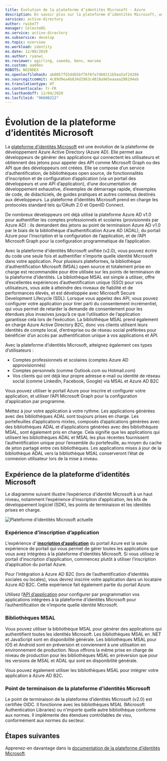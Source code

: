 ```yaml
---
title: Évolution de la plateforme d’identités Microsoft - Azure
description: En savoir plus sur la plateforme d’identités Microsoft, une évolution de la plateforme de développeur et de service d’identité Azure Active Directory (Azure AD).
services: active-directory
author: rwike77
manager: CelesteDG
ms.service: active-directory
ms.subservice: develop
ms.topic: overview
ms.workload: identity
ms.date: 12/09/2019
ms.author: ryanwi
ms.reviewer: agirling, saeeda, benv, marsma
ms.custom: aaddev
ROBOTS: NOINDEX
ms.openlocfilehash: ab0057f55ddb5bf76f6fa74b0211b5ea5af24288
ms.sourcegitcommit: 4c89d9ea4b834d1963c4818a965eaaaa288194eb
ms.translationtype: HT
ms.contentlocale: fr-FR
ms.lasthandoff: 12/04/2020
ms.locfileid: "96608212"
---
```

# <a name="evolution-of-microsoft-identity-platform"></a>Évolution de la plateforme d’identités Microsoft

La [plateforme d’identités Microsoft](../develop/index.yml) est une évolution de la plateforme de développement Azure Active Directory (Azure AD). Elle permet aux développeurs de générer des applications qui connectent les utilisateurs et obtiennent des jetons pour appeler des API comme Microsoft Graph ou des API que des développeurs ont créées. Elle se compose d’un service d’authentification, de bibliothèques open source, de fonctionnalités d’inscription et de configuration d’application (via un portail des développeurs et une API d’application), d’une documentation de développement exhaustive, d’exemples de démarrage rapide, d’exemples de code, de didacticiels, de guides pratiques et autres contenus destinés aux développeurs. La plateforme d’identités Microsoft prend en charge les protocoles standard tels qu’OAuth 2.0 et OpenID Connect.

De nombreux développeurs ont déjà utilisé la plateforme Azure AD v1.0 pour authentifier les comptes professionnels et scolaires (provisionnés par Azure AD) : ils demandent des jetons au point de terminaison Azure AD v1.0 par le biais de la bibliothèque d’authentification Azure AD (ADAL), du portail Azure pour l’inscription et la configuration de l’application, et de l’API Microsoft Graph pour la configuration programmatique de l’application.

Avec la plateforme d’identités Microsoft unifiée (v2.0), vous pouvez écrire du code une seule fois et authentifier n’importe quelle identité Microsoft dans votre application. Pour plusieurs plateformes, la bibliothèque d’authentification Microsoft (MSAL) open source et totalement prise en charge est recommandée pour être utilisée sur les points de terminaison de la plateforme d’identités. La bibliothèque MSAL est simple à utiliser, offre d’excellentes expériences d’authentification unique (SSO) pour vos utilisateurs, vous aide à atteindre des niveaux de fiabilité et de performances élevés, et est développée avec Microsoft Secure Development Lifecycle (SDL). Lorsque vous appelez des API, vous pouvez configurer votre application pour tirer parti du consentement incrémentiel, qui vous permet de retarder la demande de consentement pour les étendues plus invasives jusqu’à ce que l’utilisation de l’application garantisse cela lors de l’exécution.  La bibliothèque MSAL prend également en charge Azure Active Directory B2C, donc vos clients utilisent leurs identités de compte local, d’entreprise ou de réseau social préférées pour bénéficier d’un accès par authentification unique à vos applications et API.

Avec la plateforme d’identités Microsoft, atteignez également ces types d’utilisateurs :

- Comptes professionnels et scolaires (comptes Azure AD approvisionnés)
- Comptes personnels (comme Outlook.com ou Hotmail.com)
- Vos clients qui ont déjà leur propre adresse e-mail ou identité de réseau social (comme LinkedIn, Facebook, Google) via MSAL et Azure AD B2C

Vous pouvez utiliser le portail Azure pour inscrire et configurer votre application, et utiliser l’API Microsoft Graph pour la configuration d’application par programme.

Mettez à jour votre application à votre rythme. Les applications générées avec des bibliothèques ADAL sont toujours prises en charge. Les portefeuilles d’applications mixtes, composés d’applications générées avec des bibliothèques ADAL et d’applications générées avec des bibliothèques MSAL, sont également pris en charge. Cela signifie que les applications qui utilisent les bibliothèques ADAL et MSAL les plus récentes fournissent l’authentification unique pour l’ensemble du portefeuille, au moyen du cache de jeton partagé entre ces bibliothèques. Les applications mises à jour de la bibliothèque ADAL vers la bibliothèque MSAL conserveront l’état de connexion utilisateur lors de la mise à niveau.

## <a name="microsoft-identity-platform-experience"></a>Expérience de la plateforme d’identités Microsoft

Le diagramme suivant illustre l’expérience d’identité Microsoft à un haut niveau, notamment l’expérience d’inscription d’application, les kits de développement logiciel (SDK), les points de terminaison et les identités prises en charge.

![Plateforme d’identités Microsoft actuelle](./media/about-microsoft-identity-platform/about-microsoft-identity-platform.svg)

### <a name="app-registration-experience"></a>Expérience d’inscription d’application

L’expérience d’ **[inscription d’application](https://go.microsoft.com/fwlink/?linkid=2083908)** du portail Azure est la seule expérience de portail qui vous permet de gérer toutes les applications que vous avez intégrées à la plateforme d’identités Microsoft. Si vous utilisez le portail d’inscription d’application, commencez plutôt à utiliser l’inscription d’application du portail Azure.

Pour l’intégration à Azure AD B2C (lors de l’authentification d’identités sociales ou locales), vous devrez inscrire votre application dans un locataire Azure AD B2C. Cette expérience fait également partie du portail Azure.

Utilisez l’[API d’application](/graph/api/resources/application) pour configurer par programmation vos applications intégrées à la plateforme d’identités Microsoft pour l’authentification de n’importe quelle identité Microsoft.

### <a name="msal-libraries"></a>Bibliothèques MSAL

Vous pouvez utiliser la bibliothèque MSAL pour générer des applications qui authentifient toutes les identités Microsoft. Les bibliothèques MSAL en .NET et JavaScript sont en disponibilité générale. Les bibliothèques MSAL pour iOS et Android sont en préversion et conviennent à une utilisation en environnement de production. Nous offrons la même prise en charge de niveau de production pour les bibliothèques MSAL en préversion que pour les versions de MSAL et ADAL qui sont en disponibilité générale.

Vous pouvez également utiliser les bibliothèques MSAL pour intégrer votre application à Azure AD B2C.

### <a name="microsoft-identity-platform-endpoint"></a>Point de terminaison de la plateforme d’identités Microsoft

Le point de terminaison de la plateforme d’identités Microsoft (v2.0) est certifiée OIDC. Il fonctionne avec les bibliothèques MSAL (Microsoft Authentication Libraries) ou n’importe quelle autre bibliothèque conforme aux normes. Il implémente des étendues contrôlables de visu, conformément aux normes du secteur.

## <a name="next-steps"></a>Étapes suivantes

Apprenez-en davantage dans la [documentation de la plateforme d’identités Microsoft](../develop/index.yml).

